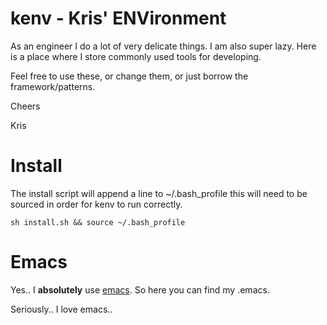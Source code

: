 # kenv - Kris' ENVironment

As an engineer I do a lot of very delicate things. I am also super lazy. Here is a place where I store commonly used tools for developing.

Feel free to use these, or change them, or just borrow the framework/patterns.

Cheers

Kris

# Install

The install script will append a line to ~/.bash_profile this will need to be sourced in order for kenv to run correctly.

    sh install.sh && source ~/.bash_profile

# Emacs

Yes.. I **absolutely** use [emacs](https://www.gnu.org/software/emacs/). So here you can find my .emacs.

Seriously.. I love emacs.. 